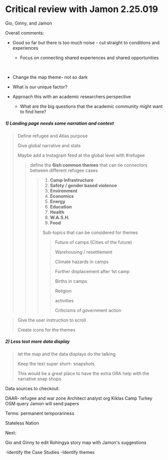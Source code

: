 # Critical review with Jamon 2.25.019

Gio, Ginny, and Jamon

Overall comments: 

- Good so far but there is too much noise - cut straight to conditions and experiences

  - Focus on connecting shared experiences and shared opportunities

    ​

- Change the map theme-  not so dark

- What is our unique factor? 

- Approach this with an academic researchers perspective

  - What are the big questions that the academic community might want to find here?

##### 1) Landing page needs some narration and context

> Define refugee and Atlas purpose
>
> Give global narrative and stats
>
> Maybe add a Instagram feed at the global level with #refugee
>
> > define the **6ish common themes** that can tie connectors between different refugee cases
> >
> > > 1. **Camp Infrastructure**
> > > 2. **Safety / gender based violence**
> > > 3. **Environment**
> > > 4. **Economics**
> > > 5. **Energy**
> > > 6. **Education**
> > > 7. **Health**
> > > 8. **W.A.S.H.**
> > > 9. **Food** 
> > >
> > > Sub-topics that can be considered for themes
> > >
> > > > Future of camps (Cities of the future)
> > > >
> > > > Warehousing / resettlement 
> > > >
> > > > Climate hazards in camps
> > > >
> > > > Further displacement after 1st camp
> > > >
> > > > Births in camps
> > > >
> > > > Religion
> > > >
> > > > activities
> > > >
> > > > Criticisms of government action

> Give the user instruction to scroll 
>
> Create icons for the themes

##### 2) Less text more data display

> let the map and the data displays do the talking
>
> Keep the text super short- snapshots
>
> This would be a great place to have the extra GRA help with the narrative snap shops



Data sources to checkout: 

DAAR- refugee and war zone Architect analyst org
Kiklas Camp Turkey 
OSM query
Jamon will send papers





Terms: 
permanent temporariness

Stateless Nation



Next: 

Gio and Ginny to edit Rohingya story map with Jamon's suggestions

-Identify the Case Studies
-Identify themes

